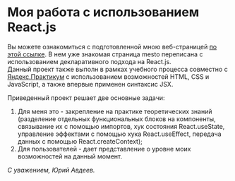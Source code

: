 # Моя работа с использованием React.js  

Вы можете ознакомиться c подготовленной мною веб-страницей [по этой ссылке](https://yuryavdeev.github.io/mesto-react). В нем уже знакомая страница mesto переписана с использованием декларативного подхода на React.js.  
Данный проект также выполн в рамках учебного процесса совместно с [Яндекс.Практикум](https://praktikum.yandex.ru/) с использованием возможностей HTML, CSS и JavaScript, а также впервые применен синтаксис JSX.

Приведенный проект решает две основные задачи:
1. Для меня это - закрепление на практике теоретических знаний (разделение отдельных функциональных блоков на компоненты, связывание их с помощью импортов, хук состояния React.useState, управление эффектами с помощью хука React.useEffect, передача данных с помощью React.createContext);
2. Для пользователей - дает представление о уровне моих возможностей на данный момент.

_С уважением, Юрий Авдеев._